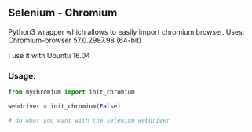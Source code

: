 ## Selenium - Chromium
Python3 wrapper which allows to easily import chromium browser.
Uses: Chromium-browser 57.0.2987.98 (64-bit)

I use it with Ubuntu 16.04

### Usage:

```python
from mychromium import init_chromium

webdriver = init_chromium(False)

# do what you want with the selenium webdriver
```
